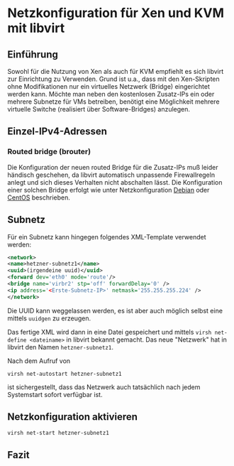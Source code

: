 # Netzkonfiguration für Xen und KVM mit libvirt
## Einführung

Sowohl für die Nutzung von Xen als auch für KVM empfiehlt es sich libvirt zur Einrichtung zu Verwenden. Grund ist u.a., dass mit den Xen-Skripten ohne Modifikationen nur ein virtuelles Netzwerk (Bridge) eingerichtet werden kann. Möchte man neben den kostenlosen Zusatz-IPs ein oder mehrere Subnetze für VMs betreiben, benötigt eine Möglichkeit mehrere virtuelle Switche (realisiert über Software-Bridges) anzulegen.

## Einzel-IPv4-Adressen
### Routed bridge (brouter)

Die Konfiguration der neuen routed Bridge für die Zusatz-IPs muß leider händisch geschehen, da libvirt automatisch unpassende Firewallregeln anlegt und sich dieses Verhalten nicht abschalten lässt. Die Konfiguration einer solchen Bridge erfolgt wie unter Netzkonfiguration [Debian](https://wiki.hetzner.de/index.php/Netzkonfiguration_Debian) oder [CentOS](https://wiki.hetzner.de/index.php/Netzkonfiguration_CentOS) beschrieben.

## Subnetz

Für ein Subnetz kann hingegen folgendes XML-Template verwendet werden:

```xml
<network>
<name>hetzner-subnetz1</name>
<uuid>(irgendeine uuid)</uuid>
<forward dev='eth0' mode='route'/>
<bridge name='virbr2' stp='off' forwardDelay='0' />
<ip address='<Erste-Subnetz-IP>' netmask='255.255.255.224' />
</network>
```
Die UUID kann weggelassen werden, es ist aber auch möglich selbst eine mittels `uuidgen` zu erzeugen.

Das fertige XML wird dann in eine Datei gespeichert und mittels `virsh net-define <dateiname>` in libvirt bekannt gemacht. Das neue "Netzwerk" hat in libvirt den Namen `hetzner-subnetz1`.

Nach dem Aufruf von

`virsh net-autostart hetzner-subnetz1` 

ist sichergestellt, dass das Netzwerk auch tatsächlich nach jedem Systemstart sofort verfügbar ist.

## Netzkonfiguration aktivieren

`virsh net-start hetzner-subnetz1`

## Fazit

